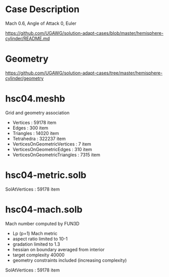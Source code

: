 
# Case Description

Mach 0.6, Angle of Attack 0, Euler

https://github.com/UGAWG/solution-adapt-cases/blob/master/hemisphere-cylinder/README.md

# Geometry

https://github.com/UGAWG/solution-adapt-cases/tree/master/hemisphere-cylinder/geometry

# hsc04.meshb

Grid and geometry association

- Vertices : 59178 item
- Edges : 300 item
- Triangles : 14020 item
- Tetrahedra : 322237 item
- VerticesOnGeometricVertices : 7 item
- VerticesOnGeometricEdges : 310 item
- VerticesOnGeometricTriangles : 7315 item

# hsc04-metric.solb

SolAtVertices : 59178 item

# hsc04-mach.solb

Mach number computed by FUN3D
- Lp (p=1) Mach metric
- aspect ratio limited to 10-1
- gradation limited to 1.3
- hessian on boundary averaged from interior
- target complexity  40000
- geometry constraints included (increasing complexity)

SolAtVertices : 59178 item

